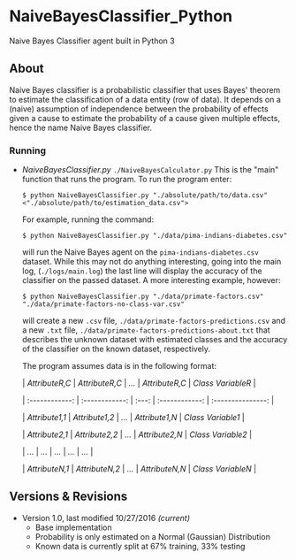 # NaiveBayesClassifier_Python
Naive Bayes Classifier agent built in Python 3

## About
Naive Bayes classifier is a probabilistic classifier that uses Bayes' theorem to estimate the classification of a data entity (row of data). It depends on a (naive)
assumption of independence between the probability of effects given a cause to estimate the probability of a cause given multiple effects, hence the name 
Naive Bayes classifier.

### Running
 * _NaiveBayesClassifier.py_ `./NaiveBayesCalculator.py`
     This is the "main" function that runs the program. To run the program enter:
     ```shell
     $ python NaiveBayesClassifier.py "./absolute/path/to/data.csv" <"./absolute/path/to/estimation_data.csv">
     ```
     For example, running the command:
     ```shell
     $ python NaiveBayesClassifier.py "./data/pima-indians-diabetes.csv"
     ```
     will run the Naive Bayes agent on the `pima-indians-diabetes.csv` dataset. While this may not do anything interesting, going into the main log,
     (`./logs/main.log`) the last line will display the accuracy of the classifier on the passed dataset. A more interesting example, however:
     ```shell
     $ python NaiveBayesClassifier.py "./data/primate-factors.csv" "./data/primate-factors-no-class-var.csv"
     ```
     will create a new `.csv` file, `./data/primate-factors-predictions.csv` and a new `.txt` file, `./data/primate-factors-predictions-about.txt`
     that describes the unknown dataset with estimated classes and the accuracy of the classifier on the known dataset, respectively.
     
     The program assumes data is in the following format:
     
     | _AttributeR,C_ | _AttributeR,C_ | _..._ | _AttributeR,C_ | _Class VariableR_ |
     
     | :------------: | :------------: | :---: | :------------: | :---------------: |
     
     | _Attribute1,1_ | _Attribute1,2_ | _..._ | _Attribute1,N_ | _Class Variable1_ |
     
     | _Attribute2,1_ | _Attribute2,2_ | _..._ | _Attribute2,N_ | _Class Variable2_ |
     
     |     _..._      |     _..._      | _..._ |     _..._      |       _..._       |
     
     | _AttributeN,1_ | _AttributeN,2_ | _..._ | _AttributeN,N_ | _Class VariableN_ |

## Versions & Revisions
 * Version 1.0, last modified 10/27/2016 _(current)_
     * Base implementation
     * Probability is only estimated on a Normal (Gaussian) Distribution
     * Known data is currently split at 67% training, 33% testing
 
